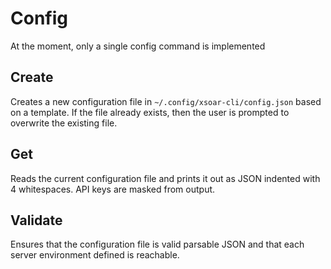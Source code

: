 # Config
At the moment, only a single config command is implemented

## Create
Creates a new configuration file in `~/.config/xsoar-cli/config.json` based on a template. If the file already exists, then the user is prompted to overwrite
the existing file.

## Get
Reads the current configuration file and prints it out as JSON indented with 4 whitespaces. API keys are masked from output.

## Validate
Ensures that the configuration file is valid parsable JSON and that each server environment defined is reachable.
